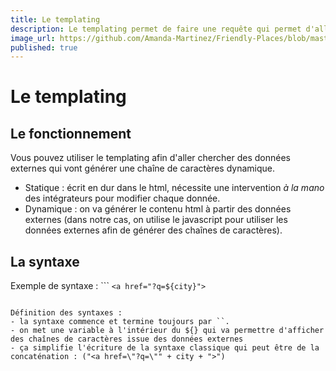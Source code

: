 ```yaml
---
title: Le templating 
description: Le templating permet de faire une requête qui permet d'aller chercher des données dynamiquement en générant du html 
image_url: https://github.com/Amanda-Martinez/Friendly-Places/blob/master/fiches/img/map-filter.jpg?raw=true
published: true
---
```

# Le templating

## Le fonctionnement 

Vous pouvez utiliser le templating afin d'aller chercher des données externes qui vont générer une chaîne de caractères dynamique.
- Statique : écrit en dur dans le html, nécessite une intervention *à la mano* des intégrateurs pour modifier chaque donnée.
- Dynamique : on va générer le contenu html à partir des données externes (dans notre cas, on utilise le javascript pour utiliser les données externes afin de générer des chaînes de caractères). 

## La syntaxe 

Exemple de syntaxe : 
``` `<a href="?q=${city}">`
```

Définition des syntaxes : 
- la syntaxe commence et termine toujours par ``.
- on met une variable à l'intérieur du ${} qui va permettre d'afficher des chaînes de caractères issue des données externes
- ça simplifie l'écriture de la syntaxe classique qui peut être de la concaténation : ("<a href=\"?q=\"" + city + ">")

